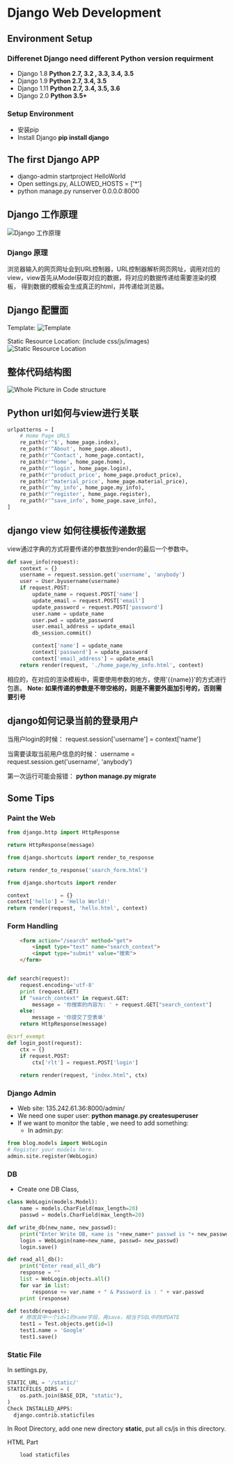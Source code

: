 # Django Web Development

## Environment Setup

### Differenet Django need different Python version requirment
- Django 1.8  **Python 2.7, 3.2 , 3.3, 3.4, 3.5**
- Django 1.9  **Python 2.7, 3.4, 3.5**
- Django 1.11 **Python 2.7, 3.4, 3.5, 3.6**
- Django 2.0  **Python 3.5+**


### Setup Environment
- 安装pip
- Install Django **pip install django** 

## The first Django APP
- django-admin startproject HelloWorld
- Open settings.py, ALLOWED_HOSTS = ['*']
- python manage.py runserver 0.0.0.0:8000

## Django 工作原理
![Django 工作原理](./django_whole_picture.PNG)

### Django 原理
浏览器输入的网页网址会到URL控制器，URL控制器解析网页网址，调用对应的view，view首先从Model获取对应的数据，将对应的数据传递给需要渲染的模板，
得到数据的模板会生成真正的html，并传递给浏览器。

## Django 配置面

Template:
![Template](./template.PNG)

Static Resource Location: (include css/js/images)
![Static Resource Location](./static_resource.PNG)

## 整体代码结构图
![Whole Picture in Code structure](./code_picture.PNG)

## Python url如何与view进行关联
```python
urlpatterns = [
    # Home Page URLS
    re_path(r'^$', home_page.index),
    re_path(r'^About', home_page.about),
    re_path(r'^Contact', home_page.contact),
    re_path(r'^Home', home_page.home),
    re_path(r'^login', home_page.login),
    re_path(r'^product_price', home_page.product_price),
    re_path(r'^material_price', home_page.material_price),
    re_path(r'^my_info', home_page.my_info),
    re_path(r'^register', home_page.register),
    re_path(r'^save_info', home_page.save_info),
]
```

## django view 如何往模板传递数据

view通过字典的方式将要传递的参数放到render的最后一个参数中。
```python
def save_info(request):
    context = {}
    username = request.session.get('username', 'anybody')
    user = User.byusername(username)
    if request.POST:
        update_name = request.POST['name']
        update_email = request.POST['email']
        update_password = request.POST['password']
        user.name = update_name
        user.pwd = update_password
        user.email_address = update_email
        db_session.commit()

        context['name'] = update_name
        context['password'] = update_password
        context['email_address'] = update_email
    return render(request, './home_page/my_info.html', context)
```
相应的，在对应的渲染模板中，需要使用参数的地方，使用'{{name}}'的方式进行包裹。
**Note: 如果传递的参数是不带空格的，则是不需要外面加引号的，否则需要引号**

## django如何记录当前的登录用户
当用户login的时候：
request.session['username'] = context['name']

当需要读取当前用户信息的时候：
username = request.session.get('username', 'anybody')

第一次运行可能会报错：
**python manage.py migrate**
























## Some Tips
### Paint the Web
```python
from django.http import HttpResponse

return HttpResponse(message)
```

```python
from django.shortcuts import render_to_response

return render_to_response('search_form.html')
```

```python
from django.shortcuts import render

context          = {}
context['hello'] = 'Hello World!'
return render(request, 'hello.html', context)
```


### Form Handling

```html
    <form action="/search" method="get">
        <input type="text" name="search_context">
        <input type="submit" value="搜索">
    </form>    
```

```python

def search(request):  
    request.encoding='utf-8'
    print (request.GET)
    if "search_context" in request.GET:
        message = '你搜索的内容为: ' + request.GET["search_context"]
    else:
        message = '你提交了空表单'
    return HttpResponse(message)

```

```python
@csrf_exempt
def login_post(request):                                                                                             
    ctx = {}                                                                                                         
    if request.POST:                                                                                                 
        ctx['rlt'] = request.POST['login']                                                                           
                                                                                                                     
    return render(request, "index.html", ctx)                                                                        
```

### Django Admin
- Web site: 135.242.61.36:8000/admin/
- We need one super user:  **python manage.py createsuperuser**
- If we want to monitor the table , we need to add something:
  - In admin.py:
```Python
from blog.models import WebLogin                                                                                     
# Register your models here.                                                                                         
admin.site.register(WebLogin)  
```

### DB
- Create one DB Class, 
```python
class WebLogin(models.Model):                                                                                        
    name = models.CharField(max_length=20)                                                                           
    passwd = models.CharField(max_length=20)    
```

```python
def write_db(new_name, new_passwd):                                                                                  
    print("Enter Write DB, name is "+new_name+" passwd is "+ new_passwd )                                            
    login = WebLogin(name=new_name, passwd= new_passwd)                                                              
    login.save()     
```
```python
def read_all_db():                                                                                                   
    print("Enter read_all_db")                                                                                       
    response = ""                                                                                                    
    list = WebLogin.objects.all()                                                                                    
    for var in list:                                                                                                 
        response += var.name + " & Password is : " + var.passwd                                                      
    print (response)  
```

```python
def testdb(request):
    # 修改其中一个id=1的name字段，再save，相当于SQL中的UPDATE
    test1 = Test.objects.get(id=1)
    test1.name = 'Google'
    test1.save()
```

### Static File
In settings.py,
```Python
STATIC_URL = '/static/'
STATICFILES_DIRS = (                                                                                                 
    os.path.join(BASE_DIR, "static"),                                                                                
)
Check INSTALLED_APPS:
  django.contrib.staticfiles
```
In Root Directory, add one new directory **static**, put all cs/js in this directory.

HTML Part
```html
    load staticfiles                                                                                          
```

